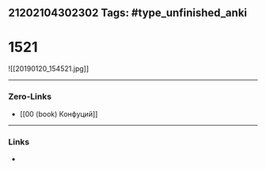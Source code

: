 21202104302302
Tags: #type_unfinished_anki
---
# 1521

![[20190120_154521.jpg]]

---
### Zero-Links
- [[00 (book) Конфуций]]
---
### Links
-